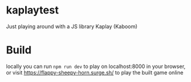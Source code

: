 # kaplaytest
Just playing around with a JS library Kaplay (Kaboom)

# Build
locally you can run `npm run dev` to play on localhost:8000 in your browser, or visit https://flappy-sheepy-horn.surge.sh/ to play the built game online

